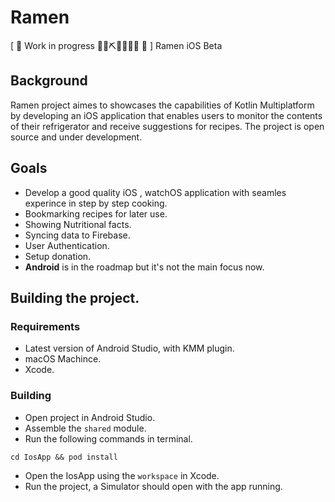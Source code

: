 # Ramen

[ 🚧 Work in progress 👷‍♀️⛏👷🔧️👷🔧 🚧 ] Ramen iOS Beta


## Background
Ramen project aimes to showcases the capabilities of Kotlin Multiplatform by developing an iOS application that enables users to monitor the contents of their refrigerator and receive suggestions for recipes. The project is open source and under development.


## Goals
- Develop a good quality iOS , watchOS application with seamles experince in step by step cooking.
- Bookmarking recipes for later use.
- Showing Nutritional facts.
- Syncing data to Firebase.
- User Authentication.
- Setup donation.
- **Android** is in the roadmap but it's not the main focus now.


## Building the project.
### Requirements
- Latest version of Android Studio, with KMM plugin.
- macOS Machince.
- Xcode.
### Building
- Open project in Android Studio.
- Assemble the `shared` module.
- Run the following commands in terminal.
```shell
cd IosApp && pod install
```
- Open the IosApp using the `workspace` in Xcode.
- Run the project, a Simulator should open with the app running.
